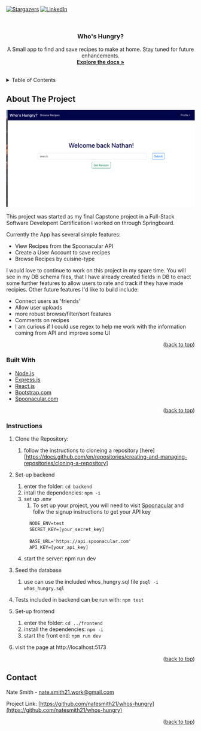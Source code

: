<!-- Improved compatibility of back to top link: See: https://github.com/othneildrew/Best-README-Template/pull/73 -->
<a id="readme-top"></a>

<!-- PROJECT SHIELDS -->
<!--
*** I'm using markdown "reference style" links for readability.
*** Reference links are enclosed in brackets [ ] instead of parentheses ( ).
*** See the bottom of this document for the declaration of the reference variables
*** for contributors-url, forks-url, etc. This is an optional, concise syntax you may use.
*** https://www.markdownguide.org/basic-syntax/#reference-style-links
-->

[![Stargazers][stars-shield]][stars-url]
[![LinkedIn][linkedin-shield]][linkedin-url]



<!-- PROJECT LOGO -->
<br />
<div align="center">
  <a href="https://github.com/natesmith21/whos-hungry">
    <!-- <img src="images/logo.png" alt="Logo" width="80" height="80"> -->
  </a>

<h3 align="center">Who's Hungry?</h3>

  <p align="center">
    A Small app to find and save recipes to make at home. Stay tuned for future enhancements.
    <br />
    <a href="https://github.com/natesmith21/whos-hungry"><strong>Explore the docs »</strong></a>
    <br />
    <br />
</div>



<!-- TABLE OF CONTENTS -->
<details>
  <summary>Table of Contents</summary>
  <ol>
    <li>
      <a href="#about-the-project">About The Project</a>
      <ul>
        <li><a href="#built-with">Built With</a></li>
      </ul>
    </li>
    <li><a href="#contact">Contact</a></li>
  </ol>
</details>



<!-- ABOUT THE PROJECT -->
## About The Project

[![Product Name Screen Shot][product-screenshot]](https://example.com)

This project was started as my final Capstone project in a Full-Stack Software Developent Certification I worked on through Springboard. 

Currently the App has several simple features: 

* View Recipes from the Spoonacular API
* Create a User Account to save recipes 
* Browse Recipes by cuisine-type 

I would love to continue to work on this project in my spare time. You will see in my DB schema files, that I have already created fields in DB to enact some further features to allow users to rate and track if they have made recipies. Other future features I'd like to build include: 

* Connect users as 'friends' 
* Allow user uploads 
* more robust browse/filter/sort features
* Comments on recipes
* I am curious if I could use regex to help me work with the information coming from API and improve some UI 


<!-- Here's a blank template to get started. To avoid retyping too much info, do a search and replace with your text editor for the following: `github_username`, `repo_name`, `twitter_handle`, `linkedin_username`, `email_client`, `email`, `project_title`, `project_description`, `project_license` -->

<p align="right">(<a href="#readme-top">back to top</a>)</p>



### Built With

* [Node.js][Nodejs-url]
* [Express.js][Express-url]
* [React.js][React-url]
* [Bootstrap.com][Bootstrap-url]
* [Spoonacular.com][Spoonacular-url]

<p align="right">(<a href="#readme-top">back to top</a>)</p>

### Instructions

1. Clone the Repository: 
   1. follow the instructions to cloneing a repository [here][https://docs.github.com/en/repositories/creating-and-managing-repositories/cloning-a-repository]


2. Set-up backend
   1. enter the folder: `cd backend`
   2. intall the dependencies: `npm -i`
   3. set up .env 
      1. To set up your project, you will need to visit [Spoonacular][Spoonacular-url] and follw the signup instructions to get your API key 
        ```
          NODE_ENV=test
          SECRET_KEY=[your_secret_key]

          BASE_URL='https://api.spoonacular.com'
          API_KEY=[your_api_key] 
        ```
   4. start the server: npm run dev


3. Seed the database
   1. use can use the included whos_hungry.sql file `psql -i whos_hungry.sql`


4. Tests included in backend can be run with: `npm test`


5. Set-up frontend
   1. enter the folder: `cd ../frontend`
   2. install the dependencies: `npm -i`
   3. start the front end: `npm run dev`


6. visit the page at http://localhost:5173

<p align="right">(<a href="#readme-top">back to top</a>)</p>



<!-- CONTACT -->
## Contact

Nate Smith - nate.smith21.work@gmail.com

Project Link: [https://github.com/natesmith21/whos-hungry](https://github.com/natesmith21/whos-hungry)

<p align="right">(<a href="#readme-top">back to top</a>)</p>



<!-- MARKDOWN LINKS & IMAGES -->
<!-- https://www.markdownguide.org/basic-syntax/#reference-style-links -->
[forks-shield]: https://img.shields.io/github/forks/natesmith21[/whos-hungry.svg?style=for-the-badge
[forks-url]: https://github.com/natesmith21/whos-hungry/network/members
[stars-shield]: https://img.shields.io/github/stars/natesmith21[/whos-hungry.svg?style=for-the-badge
[stars-url]: https://github.com/natesmith21/whos-hungry/stargazers
[linkedin-shield]: https://img.shields.io/badge/-LinkedIn-black.svg?style=for-the-badge&logo=linkedin&colorB=555
[linkedin-url]: https://linkedin.com/in/nathan-smith-08a805a4
[product-screenshot]: images/whos-hungry-home.png
[React.js]: https://img.shields.io/badge/React-20232A?style=for-the-badge&logo=react&logoColor=61DAFB
[React-url]: https://reactjs.org/
[Bootstrap.com]: https://img.shields.io/badge/Bootstrap-563D7C?style=for-the-badge&logo=bootstrap&logoColor=white
[Bootstrap-url]: https://getbootstrap.com
[Express-url]: https://expressjs.com
[Spoonacular-url]: https://spoonacular.com/
[Nodejs-url]: https://nodejs.org/en